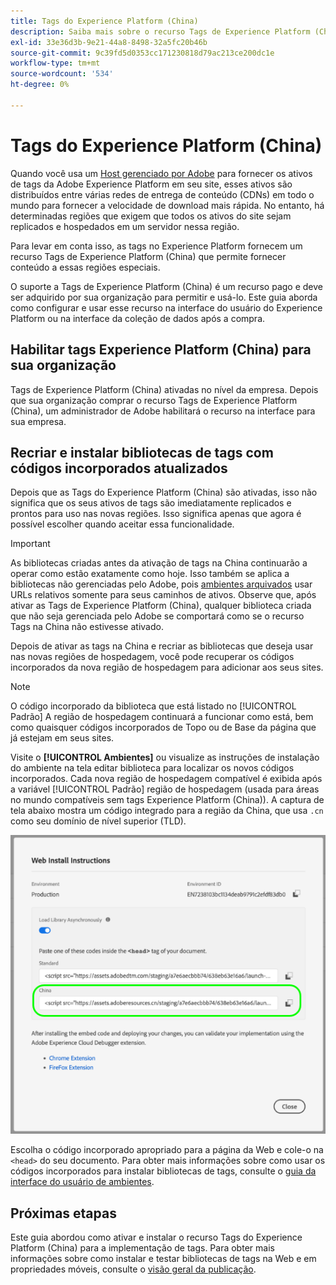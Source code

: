 ```yaml
---
title: Tags do Experience Platform (China)
description: Saiba mais sobre o recurso Tags de Experience Platform (China) para tags e como ele pode ser usado para fornecer seu conteúdo em várias regiões geográficas.
exl-id: 33e36d3b-9e21-44a8-8498-32a5fc20b46b
source-git-commit: 9c39fd5d0353cc171230818d79ac213ce200dc1e
workflow-type: tm+mt
source-wordcount: '534'
ht-degree: 0%

---
```


# Tags do Experience Platform (China)

Quando você usa um [Host gerenciado por Adobe](./hosts/managed-by-adobe-host.md) para fornecer os ativos de tags da Adobe Experience Platform em seu site, esses ativos são distribuídos entre várias redes de entrega de conteúdo (CDNs) em todo o mundo para fornecer a velocidade de download mais rápida. No entanto, há determinadas regiões que exigem que todos os ativos do site sejam replicados e hospedados em um servidor nessa região.

Para levar em conta isso, as tags no Experience Platform fornecem um recurso Tags de Experience Platform (China) que permite fornecer conteúdo a essas regiões especiais.

O suporte a Tags de Experience Platform (China) é um recurso pago e deve ser adquirido por sua organização para permitir e usá-lo. Este guia aborda como configurar e usar esse recurso na interface do usuário do Experience Platform ou na interface da coleção de dados após a compra.

## Habilitar tags Experience Platform (China) para sua organização

Tags de Experience Platform (China) ativadas no nível da empresa. Depois que sua organização comprar o recurso Tags de Experience Platform (China), um administrador de Adobe habilitará o recurso na interface para sua empresa.

## Recriar e instalar bibliotecas de tags com códigos incorporados atualizados

Depois que as Tags do Experience Platform (China) são ativadas, isso não significa que os seus ativos de tags são imediatamente replicados e prontos para uso nas novas regiões. Isso significa apenas que agora é possível escolher quando aceitar essa funcionalidade.

>[!IMPORTANT]
>
>As bibliotecas criadas antes da ativação de tags na China continuarão a operar como estão exatamente como hoje. Isso também se aplica a bibliotecas não gerenciadas pelo Adobe, pois [ambientes arquivados](./environments.md#archive) usar URLs relativos somente para seus caminhos de ativos. Observe que, após ativar as Tags de Experience Platform (China), qualquer biblioteca criada que não seja gerenciada pelo Adobe se comportará como se o recurso Tags na China não estivesse ativado.

Depois de ativar as tags na China e recriar as bibliotecas que deseja usar nas novas regiões de hospedagem, você pode recuperar os códigos incorporados da nova região de hospedagem para adicionar aos seus sites.

>[!NOTE]
>
>O código incorporado da biblioteca que está listado no [!UICONTROL Padrão] A região de hospedagem continuará a funcionar como está, bem como quaisquer códigos incorporados de Topo ou de Base da página que já estejam em seus sites.

Visite o **[!UICONTROL Ambientes]** ou visualize as instruções de instalação do ambiente na tela editar biblioteca para localizar os novos códigos incorporados. Cada nova região de hospedagem compatível é exibida após a variável [!UICONTROL Padrão] região de hospedagem (usada para áreas no mundo compatíveis sem tags Experience Platform (China)). A captura de tela abaixo mostra um código integrado para a região da China, que usa `.cn` como seu domínio de nível superior (TLD).

![Código de inserção para a região da China](../../images/ui/publishing/premium-cdn/embed-codes.png)

Escolha o código incorporado apropriado para a página da Web e cole-o na `<head>` do seu documento. Para obter mais informações sobre como usar os códigos incorporados para instalar bibliotecas de tags, consulte o [guia da interface do usuário de ambientes](./environments.md#installation).

## Próximas etapas

Este guia abordou como ativar e instalar o recurso Tags do Experience Platform (China) para a implementação de tags. Para obter mais informações sobre como instalar e testar bibliotecas de tags na Web e em propriedades móveis, consulte o [visão geral da publicação](./overview.md).
